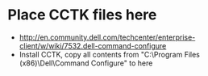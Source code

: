 # Place CCTK files here 
  - http://en.community.dell.com/techcenter/enterprise-client/w/wiki/7532.dell-command-configure 
  - Install CCTK, copy all contents from "C:\Program Files (x86)\Dell\Command Configure" to here